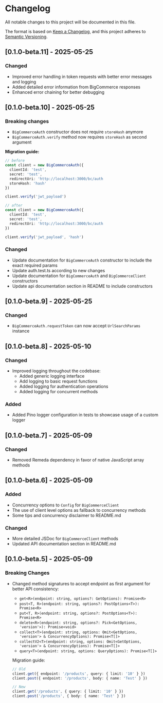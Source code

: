 # Changelog

All notable changes to this project will be documented in this file.

The format is based on [Keep a Changelog](https://keepachangelog.com/en/1.0.0/),
and this project adheres to [Semantic Versioning](https://semver.org/spec/v2.0.0.html).

## [0.1.0-beta.11] - 2025-05-25
### Changed
- Improved error handling in token requests with better error messages and logging
- Added detailed error information from BigCommerce responses
- Enhanced error chaining for better debugging

## [0.1.0-beta.10] - 2025-05-25

### Breaking changes

- `BigCommerceAuth` constructor does not require `storeHash` anymore
- `BigCommerceAuth.verify` method now requires `storeHash` as second argument

**Migration guide:**
```ts
// before
const client = new BigCommerceAuth({
  clientId: 'test',
  secret: 'test',
  redirectUri: 'http://localhost:3000/bc/auth
  storeHash: 'hash'
})

client.verify('jwt_payload')

// after
const client = new BigCommerceAuth({
  clientId: 'test',
  secret: 'test',
  redirectUri: 'http://localhost:3000/bc/auth
})

client.verify('jwt_payload', 'hash')
```

### Changed
- Update documentation for `BigCommerceAuth` constructor to include the exact required params
- Update auth.test.ts according to new changes
- Update documentation for `BigCommerceAuth` and `BigCommerceClient` constructors
- Update api documentation section in README to include constructors

## [0.1.0-beta.9] - 2025-05-25

### Changed
- `BigCommerceAuth.requestToken` can now accept `UrlSearchParams` instance

## [0.1.0-beta.8] - 2025-05-10

### Changed
- Improved logging throughout the codebase:
  - Added generic logging interface
  - Add logging to basic request functions
  - Added logging for authentication operations
  - Added logging for concurrent methods

### Added
- Added Pino logger configuration in tests to showcase usage of a custom logger

## [0.1.0-beta.7] - 2025-05-09

### Changed
- Removed Remeda dependency in favor of native JavaScript array methods

## [0.1.0-beta.6] - 2025-05-09

### Added
- Concurrency options to `Config` for `BigCommerceClient`
- The use of client level options as fallback to concurrency methods
- Some tips and concurrency disclaimer to README.md

### Changed
- More detailed JSDoc for `BigCommerceClient` methods
- Updated API documentation section in README.md

## [0.1.0-beta.5] - 2025-05-09

### Breaking Changes
- Changed method signatures to accept endpoint as first argument for better API consistency:
  - `get<R>(endpoint: string, options?: GetOptions): Promise<R>`
  - `post<T, R>(endpoint: string, options?: PostOptions<T>): Promise<R>`
  - `put<T, R>(endpoint: string, options?: PostOptions<T>): Promise<R>`
  - `delete<R>(endpoint: string, options?: Pick<GetOptions, 'version'>): Promise<void>`
  - `collect<T>(endpoint: string, options: Omit<GetOptions, 'version'> & ConcurrencyOptions): Promise<T[]>`
  - `collectV2<T>(endpoint: string, options: Omit<GetOptions, 'version'> & ConcurrencyOptions): Promise<T[]>`
  - `query<T>(endpoint: string, options: QueryOptions): Promise<T[]>`

  Migration guide:
  ```typescript
  // Old
  client.get({ endpoint: '/products', query: { limit: '10' } })
  client.post({ endpoint: '/products', body: { name: 'Test' } })
  
  // New
  client.get('/products', { query: { limit: '10' } })
  client.post('/products', { body: { name: 'Test' } })
  ``` 
